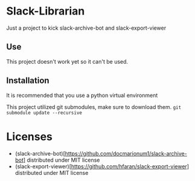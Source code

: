 # Slack-Librarian
Just a project to kick slack-archive-bot and slack-export-viewer

## Use
This project doesn't work yet so it can't be used.

## Installation
It is recommended that you use a python virtual environment

This project utilized git submodules, make sure to download them.
`
	git submodule update --recursive
`


# Licenses
- (slack-archive-bot)[https://github.com/docmarionum1/slack-archive-bot] distributed under MIT license
- (slack-export-viewer)[https://github.com/hfaran/slack-export-viewer] distributed under MIT license